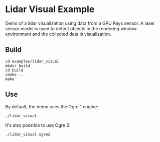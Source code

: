 # Lidar Visual Example

Demo of a lidar visualization using data from a GPU Rays sensor.
A laser sensor model is used to detect objects in the rendering window
environment and the collected data is visualization.

## Build

~~~
cd examples/lidar_visual
mkdir build
cd build
cmake ..
make
~~~

## Use

By default, the demo uses the Ogre 1 engine:

    ./lidar_visual

It's also possible to use Ogre 2:

    ./lidar_visual ogre2

